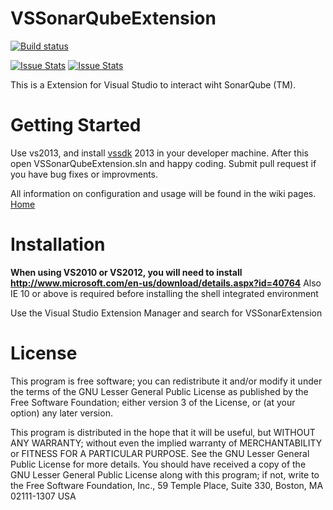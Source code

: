 VSSonarQubeExtension
====================
[![Build status](https://ci.appveyor.com/api/projects/status/7c1r35db6k6ug756?svg=true)](https://ci.appveyor.com/project/jorgecosta/vssonarqubeextension)

[![Issue Stats](http://issuestats.com/github/jmecosta/VSSonarQubeExtension/badge/issue)](http://issuestats.com/github/jmecosta/VSSonarQubeExtension)
[![Issue Stats](http://issuestats.com/github/jmecosta/VSSonarQubeExtension/badge/pr)](http://issuestats.com/github/jmecosta/VSSonarQubeExtension)

This is a Extension for Visual Studio to interact wiht SonarQube (TM).

# Getting Started

Use vs2013, and install [vssdk](http://msdn.microsoft.com/en-us/library/bb166441.aspx) 2013 in your developer machine. After this open VSSonarQubeExtension.sln and happy coding. Submit pull request if you have bug fixes or improvments.

All information on configuration and usage will be found in the wiki pages. [Home](https://github.com/jmecosta/VSSonarQubeExtension/wiki)

# Installation

**When using VS2010 or VS2012, you will need to install http://www.microsoft.com/en-us/download/details.aspx?id=40764** Also IE 10 or above is required before installing the shell integrated environment


Use the Visual Studio Extension Manager and search for VSSonarExtension



# License

This program is free software; you can redistribute it and/or modify it under the terms of the GNU Lesser General Public License
as published by the Free Software Foundation; either version 3 of the License, or (at your option) any later version.

This program is distributed in the hope that it will be useful, but WITHOUT ANY WARRANTY; without even the implied warranty
of MERCHANTABILITY or FITNESS FOR A PARTICULAR PURPOSE. See the GNU Lesser General Public License for more details. 
You should have received a copy of the GNU Lesser General Public License along with this program; if not, write to the Free
Software Foundation, Inc., 59 Temple Place, Suite 330, Boston, MA 02111-1307 USA


